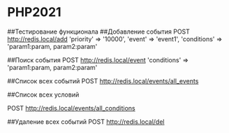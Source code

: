 # PHP2021
##Тестирование функционала
##Добавление события
POST    http://redis.local/add
    'priority' => '10000',
    'event' => 'event1',
    'conditions' => 'param1:param, param2:param'

##Поиск события
POST    http://redis.local/event
    'conditions' => 'param1:param, param2:param'

##Список всех событий
POST    http://redis.local/events/all_events

##Список всех условий

POST    http://redis.local/events/all_conditions

##Удаление всех событий
POST    http://redis.local/del